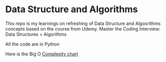 # Data Structure and Algorithms

This repo is my learnings on refreshing of Data Structure and Algosrithms concepts based on the course from Udemy.
Master the Coding Interview: Data Structures + Algorithms

All the code are in Python 

Here is the Big O [Complexity chart](big_o_complexity_chart.png)